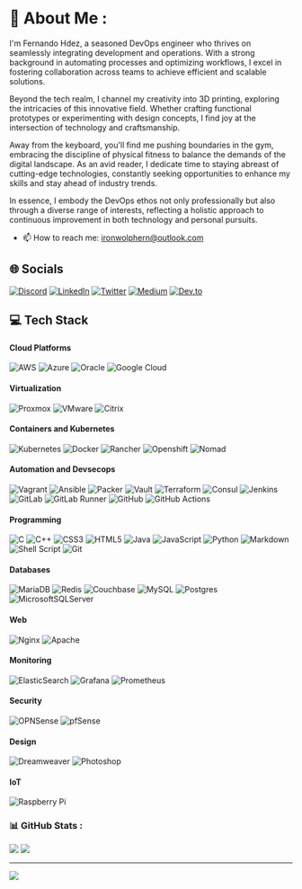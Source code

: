 # 💫 About Me :

I'm Fernando Hdez, a seasoned DevOps engineer who thrives on seamlessly integrating development and operations. With a strong background in automating processes and optimizing workflows, I excel in fostering collaboration across teams to achieve efficient and scalable solutions.

Beyond the tech realm, I channel my creativity into 3D printing, exploring the intricacies of this innovative field. Whether crafting functional prototypes or experimenting with design concepts, I find joy at the intersection of technology and craftsmanship.

Away from the keyboard, you'll find me pushing boundaries in the gym, embracing the discipline of physical fitness to balance the demands of the digital landscape. As an avid reader, I dedicate time to staying abreast of cutting-edge technologies, constantly seeking opportunities to enhance my skills and stay ahead of industry trends.

In essence, I embody the DevOps ethos not only professionally but also through a diverse range of interests, reflecting a holistic approach to continuous improvement in both technology and personal pursuits.

- 📫 How to reach me: ironwolphern@outlook.com

## 🌐 Socials

[![Discord](https://img.shields.io/badge/Discord-%237289DA.svg?logo=discord&logoColor=white)](htttps://discord.gg/https://discord.gg/HzmuNfZWfV) [![LinkedIn](https://img.shields.io/badge/LinkedIn-%230077B5.svg?logo=linkedin&logoColor=white)](https://linkedin.com/in/fernando-hernández-san-felipe-b3338686) [![Twitter](https://img.shields.io/badge/Twitter-%231DA1F2.svg?logo=Twitter&logoColor=white)](https://twitter.com/ironwolphern) [![Medium](https://img.shields.io/badge/Medium-%23000000?style=flat&logo=medium&logoColor=white)](https://ironwolphern.medium.com/) [![Dev.to](https://img.shields.io/badge/Dev.to-%230A0A0A?style=flat&logo=devdotto&logoColor=white)](https://dev.to/ironwolphern)

## 💻 Tech Stack

#### Cloud Platforms

![AWS](https://img.shields.io/badge/AWS-%23FF9900.svg?style=flat&logo=amazon-aws&logoColor=white) ![Azure](https://img.shields.io/badge/azure-%230072C6.svg?style=flat&logo=azure-devops&logoColor=white) ![Oracle](https://img.shields.io/badge/Oracle-F80000?style=flat&logo=oracle&logoColor=white) ![Google Cloud](https://img.shields.io/badge/Google%20Cloud-%234285F4.svg?style=flat&logo=google-cloud&logoColor=white)

#### Virtualization

![Proxmox](https://img.shields.io/badge/Proxmox-%23E57000?style=flat&logo=proxmox&logoColor=white) ![VMware](https://img.shields.io/badge/VMware-%23607078?style=flat&logo=vmware&logoColor=white) ![Citrix](https://img.shields.io/badge/Citrix-%23452170?style=flat&logo=citrix&logoColor=white)

#### Containers and Kubernetes

![Kubernetes](https://img.shields.io/badge/kubernetes-%23326ce5.svg?style=flat&logo=kubernetes&logoColor=white) ![Docker](https://img.shields.io/badge/docker-%230db7ed.svg?style=flat&logo=docker&logoColor=white) ![Rancher](https://img.shields.io/badge/rancher-%230075A8.svg?style=flat&logo=rancher&logoColor=white) ![Openshift](https://img.shields.io/badge/Openshift-red?style=flat&logo=redhatopenshift&logoColor=white) ![Nomad](https://img.shields.io/badge/Nomad-%2300CA8E?style=flat&logo=nomad&logoColor=white)

#### Automation and Devsecops

![Vagrant](https://img.shields.io/badge/vagrant-%231563FF.svg?style=flat&logo=vagrant&logoColor=white) ![Ansible](https://img.shields.io/badge/ansible-%231A1918.svg?style=flat&logo=ansible&logoColor=white) ![Packer](https://img.shields.io/badge/Packer-lightblue?style=flat&logo=packer&logoColor=white) ![Vault](https://img.shields.io/badge/Vault-yellow?style=flat&logo=vault&logoColor=black) ![Terraform](https://img.shields.io/badge/terraform-%235835CC.svg?style=flat&logo=terraform&logoColor=white) ![Consul](https://img.shields.io/badge/Consul-%23F24C53?style=flat&logo=consul&logoColor=white) ![Jenkins](https://img.shields.io/badge/jenkins-%232C5263.svg?style=flat&logo=jenkins&logoColor=white) ![GitLab](https://img.shields.io/badge/GitLab-%23FC6D26?style=flat&logo=gitlab&logoColor=white) ![GitLab Runner](https://img.shields.io/badge/GitLab%20Runner-%23FC6D26?style=flat&logo=gitlab&logoColor=white) ![GitHub](https://img.shields.io/badge/GitHub-%23181717?style=flat&logo=github&logoColor=white) ![GitHub Actions](https://img.shields.io/badge/Github%20Actions-%232088FF?style=flat&logo=githubactions&logoColor=white) 

#### Programming

![C](https://img.shields.io/badge/c-%2300599C.svg?style=flat&logo=c&logoColor=white) ![C++](https://img.shields.io/badge/c++-%2300599C.svg?style=flat&logo=c%2B%2B&logoColor=white) ![CSS3](https://img.shields.io/badge/css3-%231572B6.svg?style=flat&logo=css3&logoColor=white) ![HTML5](https://img.shields.io/badge/html5-%23E34F26.svg?style=flat&logo=html5&logoColor=white) ![Java](https://img.shields.io/badge/java-%23ED8B00.svg?style=flat&logo=java&logoColor=white) ![JavaScript](https://img.shields.io/badge/javascript-%23323330.svg?style=flat&logo=javascript&logoColor=%23F7DF1E) ![Python](https://img.shields.io/badge/python-3670A0?style=flat&logo=python&logoColor=ffdd54) ![Markdown](https://img.shields.io/badge/markdown-%23000000.svg?style=flat&logo=markdown&logoColor=white) ![Shell Script](https://img.shields.io/badge/shell_script-%23121011.svg?style=flat&logo=gnu-bash&logoColor=white) ![Git](https://img.shields.io/badge/Git-%23F05032?style=flat&logo=git&logoColor=white)

#### Databases

![MariaDB](https://img.shields.io/badge/MariaDB-003545?style=flat&logo=mariadb&logoColor=white) ![Redis](https://img.shields.io/badge/redis-%23DD0031.svg?style=flat&logo=redis&logoColor=white) ![Couchbase](https://img.shields.io/badge/Couchbase-EA2328?style=flat&logo=couchbase&logoColor=white) ![MySQL](https://img.shields.io/badge/mysql-%2300f.svg?style=flat&logo=mysql&logoColor=white) ![Postgres](https://img.shields.io/badge/postgres-%23316192.svg?style=flat&logo=postgresql&logoColor=white) ![MicrosoftSQLServer](https://img.shields.io/badge/Microsoft%20SQL%20Sever-CC2927?style=flat&logo=microsoft%20sql%20server&logoColor=white)

#### Web

![Nginx](https://img.shields.io/badge/nginx-%23009639.svg?style=flat&logo=nginx&logoColor=white) ![Apache](https://img.shields.io/badge/apache-%23D42029.svg?style=flat&logo=apache&logoColor=white)

#### Monitoring

![ElasticSearch](https://img.shields.io/badge/-ElasticSearch-005571?style=flat&logo=elasticsearch) ![Grafana](https://img.shields.io/badge/Grafana-%23F46800?style=flat&logo=grafana&logoColor=white) ![Prometheus](https://img.shields.io/badge/Prometheus-%23E6522C?style=flat&logo=prometheus&logoColor=white)

#### Security

![OPNSense](https://img.shields.io/badge/OPNSense-%23D94F00?style=flat&logo=opnsense&logoColor=white) ![pfSense](https://img.shields.io/badge/pfSense-%23212121?style=flat&logo=pfsense&logoColor=white)

#### Design

![Dreamweaver](https://img.shields.io/badge/Dreamweaver-%23FF61F6?style=flat&logo=adobedreamweaver&logoColor=white) ![Photoshop](https://img.shields.io/badge/Photoshop-%2331A8FF?style=flat&logo=adobephotoshop&logoColor=white)

#### IoT

![Raspberry Pi](https://img.shields.io/badge/-RaspberryPi-C51A4A?style=flat&logo=Raspberry-Pi)
      

### 📊 GitHub Stats :

![](https://github-readme-stats.vercel.app/api?username=ironwolphern&theme=solarized-dark&hide_border=false&include_all_commits=false&count_private=false)
![](https://github-readme-stats.vercel.app/api/top-langs/?username=ironwolphern&theme=solarized-dark&hide_border=false&include_all_commits=false&count_private=false&layout=compact)

---
[![](https://visitcount.itsvg.in/api?id=ironwolphern&icon=5&color=2)](https://visitcount.itsvg.in)
